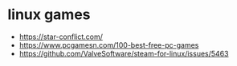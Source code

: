 # linux games

* https://star-conflict.com/
* https://www.pcgamesn.com/100-best-free-pc-games
* https://github.com/ValveSoftware/steam-for-linux/issues/5463
